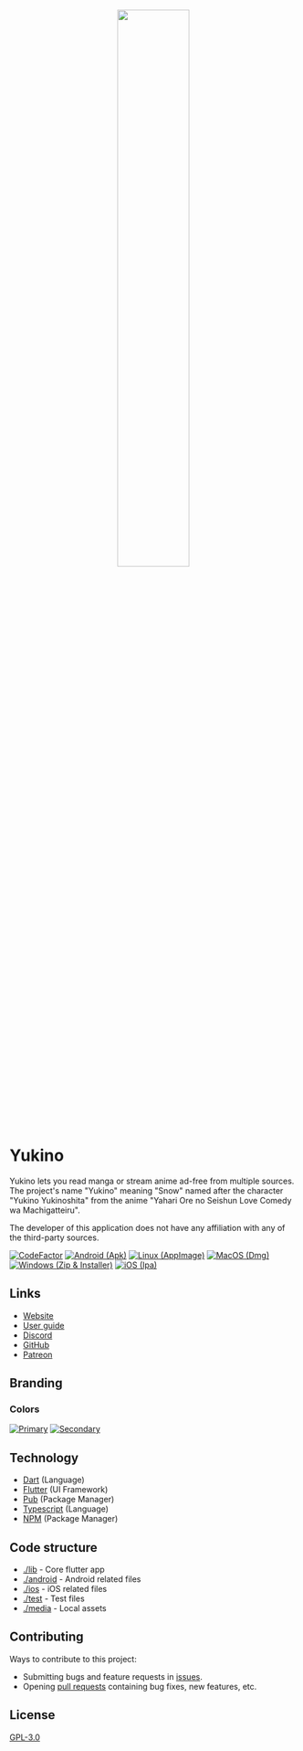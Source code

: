 <br />

<p align="center">
    <img src="./media/large.png" width="50%">
</p>

# Yukino

Yukino lets you read manga or stream anime ad-free from multiple sources. The project's name "Yukino" meaning "Snow" named after the character "Yukino Yukinoshita" from the anime "Yahari Ore no Seishun Love Comedy wa Machigatteiru".

The developer of this application does not have any affiliation with any of the third-party sources.

[![CodeFactor](https://www.codefactor.io/repository/github/yukino-app/yukino/badge/next)](https://www.codefactor.io/repository/github/yukino-app/yukino/overview/next)
[![Android (Apk)](https://github.com/yukino-app/yukino/actions/workflows/android-build.yml/badge.svg)](https://github.com/yukino-app/yukino/actions/workflows/android-build.yml)
[![Linux (AppImage)](https://github.com/yukino-app/yukino/actions/workflows/linux-build.yml/badge.svg)](https://github.com/yukino-app/yukino/actions/workflows/linux-build.yml)
[![MacOS (Dmg)](https://github.com/yukino-app/yukino/actions/workflows/macos-build.yml/badge.svg)](https://github.com/yukino-app/yukino/actions/workflows/macos-build.yml)
[![Windows (Zip & Installer)](https://github.com/yukino-app/yukino/actions/workflows/windows-build.yml/badge.svg)](https://github.com/yukino-app/yukino/actions/workflows/windows-build.yml)
[![iOS (Ipa)](https://github.com/yukino-app/yukino/actions/workflows/ios-build.yml/badge.svg)](https://github.com/yukino-app/yukino/actions/workflows/ios-build.yml)

<!-- [![Downloads](https://img.shields.io/github/downloads/zyrouge/yukino-app/total.svg?style=flat)](https://GitHub.com/zyrouge/yukino-app/releases/) [![Latest release](https://img.shields.io/github/release/zyrouge/yukino-app.svg?style=flat)](https://GitHub.com/zyrouge/yukino-app/releases/) [![Site](https://github.com/zyrouge/yukino-app/actions/workflows/Deploy.yml/badge.svg)](https://github.com/zyrouge/yukino-app/actions/workflows/Deploy.yml) [![CodeQL](https://github.com/zyrouge/yukino-app/actions/workflows/codeql-analysis.yml/badge.svg)](https://github.com/zyrouge/yukino-app/actions/workflows/codeql-analysis.yml) [![Publish (Electron)](<https://github.com/zyrouge/yukino-app/actions/workflows/Publish%20(Electron).yml/badge.svg?branch=main>)](<https://github.com/zyrouge/yukino-app/actions/workflows/Publish%20(Electron).yml>) [![Publish (Capacitor - Android)](<https://github.com/zyrouge/yukino-app/actions/workflows/Publish%20(Capacitor%20-%20Android).yml/badge.svg>)](<https://github.com/zyrouge/yukino-app/actions/workflows/Publish%20(Capacitor%20-%20Android).yml>) [![CodeFactor](https://www.codefactor.io/repository/github/zyrouge/yukino-app/badge/next)](https://www.codefactor.io/repository/github/zyrouge/yukino-app/overview/next)

## Download

You can download the latest version of app from the [releases](https://github.com/zyrouge/yukino-app/releases) tab.

## Preview

![Home](./screenshots/desktop/home.png)

> All previews available at [https://zyrouge.github.io/yukino-app/](https://zyrouge.github.io/yukino-app/) -->

## Links

-   [Website](https://yukino-app.github.io/)
-   [User guide](https://yukino-app.github.io/guides/)
-   [Discord](https://discord.gg/dUHbfHNUmE)
-   [GitHub](https://github.com/yukino-app/yukino/)
-   [Patreon](https://patreon.com/zyrouge/)

## Branding

### Colors

[![Primary](https://img.shields.io/badge/Primary-%236366F1-white.svg?style=flat&color=6366F1)](https://img.shields.io/badge/Indigo-%236366F1-white.svg?color=6366F1) [![Secondary](https://img.shields.io/badge/Secondary-%2318181b-white.svg?style=flat&color=18181b)](https://img.shields.io/badge/Indigo-%236366F1-white.svg?color=6366F1)

## Technology

-   [Dart](https://dart.dev/) (Language)
-   [Flutter](https://flutter.dev/) (UI Framework)
-   [Pub](https://pub.dev/) (Package Manager)
-   [Typescript](https://typescriptlang.org/) (Language)
-   [NPM](https://npmjs.com/) (Package Manager)

## Code structure

-   [./lib](./lib) - Core flutter app
-   [./android](./android) - Android related files
-   [./ios](./ios) - iOS related files
-   [./test](./test) - Test files
-   [./media](./media) - Local assets

## Contributing

Ways to contribute to this project:

-   Submitting bugs and feature requests in [issues](https://github.com/yukino-app/yukino/issues).
-   Opening [pull requests](https://github.com/yukino-app/yukino/pulls) containing bug fixes, new features, etc.

## License

[GPL-3.0](./LICENSE)
